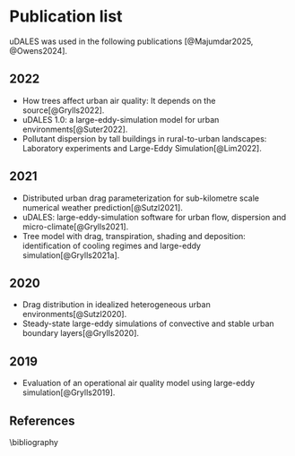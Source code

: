 Publication list
================

uDALES was used in the following publications [@Majumdar2025, @Owens2024].

## 2022
- How trees affect urban air quality: It depends on the source[@Grylls2022].
- uDALES 1.0: a large-eddy-simulation model for urban environments[@Suter2022].
- Pollutant dispersion by tall buildings in rural-to-urban landscapes: Laboratory experiments and Large-Eddy Simulation[@Lim2022].

## 2021
- Distributed urban drag parameterization for sub-kilometre scale numerical weather prediction[@Sutzl2021].
- uDALES: large-eddy-simulation software for urban flow, dispersion and micro-climate[@Grylls2021].
- Tree model with drag, transpiration, shading and deposition: identification of cooling regimes and large-eddy simulation[@Grylls2021a].

## 2020
- Drag distribution in idealized heterogeneous urban environments[@Sutzl2020].
- Steady-state large-eddy simulations of convective and stable urban boundary layers[@Grylls2020].
  
## 2019
- Evaluation of an operational air quality model using large-eddy simulation[@Grylls2019].

## References

\bibliography
